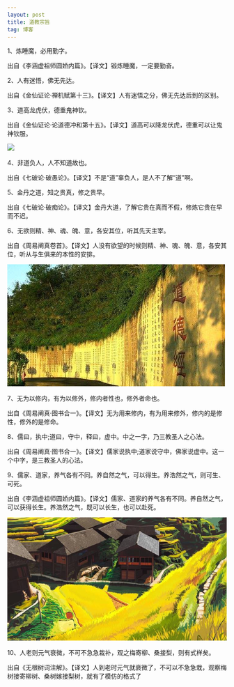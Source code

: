 ```yaml
---
layout: post
title: 道教宗旨
tag: 博客
---
```




1、炼睡魔，必用勤字。

出自《李涵虚祖师圆娇内篇》。【译文】锻炼睡魔，一定要勤奋。

2、人有迷悟，佛无先达。

出自《金仙证论·禅机赋第十三》。【译文】人有迷悟之分，佛无先达后到的区别。

3、道高龙虎伏，德重鬼神钦。

出自《金仙证论·论道德冲和第十五》。【译文】道高可以降龙伏虎，德重可以让鬼神钦服。

![](https://timgsa.baidu.com/timg?image&quality)

4、非道负人，人不知道故也。

出自《七破论·破愚论》。【译文】不是“道”辜负人，是人不了解“道”啊。

5、金丹之道，知之贵真，修之贵早。

出自《七破论·破痴论》。【译文】金丹大道，了解它贵在真而不假，修炼它贵在早而不迟。

6、无欲则精、神、魂、魄、意，各安其位，听其先天主宰。

出自《周易阐真卷首》。【译文】人没有欲望的时候则精、神、魂、魄、意，各安其位，听从与生俱来的本性的安排。

![](./2.jpg)

7、无为以修内，有为以修外，修内者性也，修外者命也。

出自《周易阐真·图书合一》。【译文】无为用来修内，有为用来修外，修内的是修性，修外的是修命。

8、儒曰，执中;道曰，守中，释曰，虚中。中之一字，乃三教圣人之心法。

出自《周易阐真·图书合一》。【译文】儒家说执中;道家说守中，佛家说虚中。这一个中字，是三教圣人的心法。

9、儒家、道家，养气各有不同。养自然之气，可以得生。养浩然之气，则可生、可死。

出自《李涵虚祖师圆娇内篇》。【译文】儒家、道家的养气各有不同。养自然之气，可以获得长生。养浩然之气，既可以长生，也可以赴死。

![](./1.jpg)

10、人老则元气衰微，不可不急急栽补，观之梅寄柳、桑接梨，则有式样矣。

出自《无根树词注解》。【译文】人到老时元气就衰微了，不可以不急急栽，观察梅树接寄柳树、桑树嫁接梨树，就有了模仿的格式了
